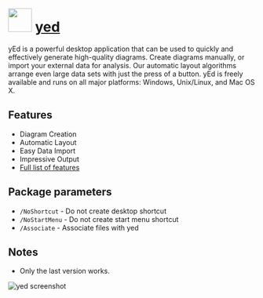 # <img src="https://cdn.jsdelivr.net/gh/majkinetor/chocolatey/yed/icon.png" width="48" height="48"/> [yed](https://chocolatey.org/packages/yed)

yEd is a powerful desktop application that can be used to quickly and effectively generate high-quality diagrams. Create diagrams manually, or import your external data for analysis. Our automatic layout algorithms arrange even large data sets with just the press of a button. yEd is freely available and runs on all major platforms: Windows, Unix/Linux, and Mac OS X.

## Features

- Diagram Creation
- Automatic Layout
- Easy Data Import
- Impressive Output
- [Full list of features](https://www.yworks.com/products/yed/applicationfeatures)

## Package parameters

- `/NoShortcut` - Do not create desktop shortcut
- `/NoStartMenu` - Do not create start menu shortcut
- `/Associate` - Associate files with yed

## Notes

- Only the last version works.

![yed screenshot](https://cdn.rawgit.com/majkinetor/chocolatey/master/yed/screenshot.png)

